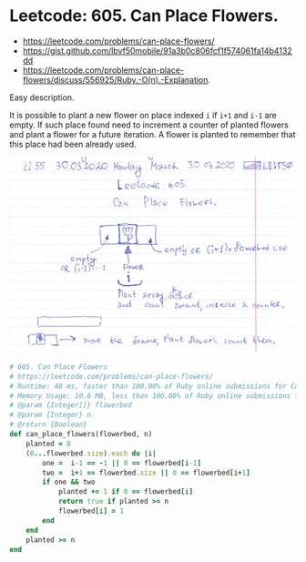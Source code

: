# Leetcode: 605. Can Place Flowers.

- https://leetcode.com/problems/can-place-flowers/
- https://gist.github.com/lbvf50mobile/91a3b0c806fcf1f574061fa14b4132dd
- https://leetcode.com/problems/can-place-flowers/discuss/556925/Ruby.-O(n).-Explanation.


Easy description.

It is possible to plant a new flower on place indexed `i` if `i+1` and `i-1` are empty. If such place found need to increment a counter of planted flowers and plant a flower for a future iteration. A flower is planted to remember that this place had been already used. 

![Drawing that flower must be surounded by empty space.](605lc.png)

```Ruby
# 605. Can Place Flowers
# https://leetcode.com/problems/can-place-flowers/
# Runtime: 40 ms, faster than 100.00% of Ruby online submissions for Can Place Flowers.
# Memory Usage: 10.6 MB, less than 100.00% of Ruby online submissions for Can Place Flowers.
# @param {Integer[]} flowerbed
# @param {Integer} n
# @return {Boolean}
def can_place_flowers(flowerbed, n)
    planted = 0
    (0...flowerbed.size).each do |i|
        one =  i-1 == -1 || 0 == flowerbed[i-1]
        two =  i+1 == flowerbed.size || 0 == flowerbed[i+1]
        if one && two
            planted += 1 if 0 == flowerbed[i]
            return true if planted >= n
            flowerbed[i] = 1
        end
    end
    planted >= n
end
```